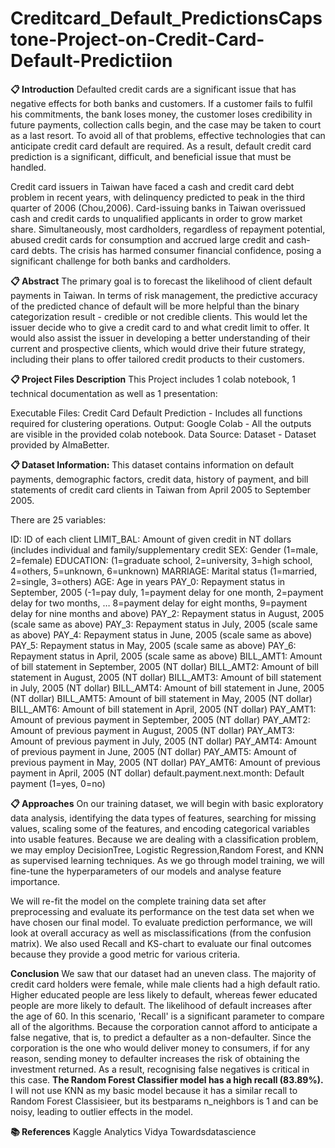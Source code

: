 # Creditcard_Default_PredictionsCapstone-Project-on-Credit-Card-Default-Predictiion
**📋 Introduction**
Defaulted credit cards are a significant issue that has negative effects for both banks and customers. If a customer fails to fulfil his commitments, the bank loses money, the customer loses credibility in future payments, collection calls begin, and the case may be taken to court as a last resort. To avoid all of that problems, effective technologies that can anticipate credit card default are required. As a result, default credit card prediction is a significant, difficult, and beneficial issue that must be handled.

Credit card issuers in Taiwan have faced a cash and credit card debt problem in recent years, with delinquency predicted to peak in the third quarter of 2006 (Chou,2006). Card-issuing banks in Taiwan overissued cash and credit cards to unqualified applicants in order to grow market share. Simultaneously, most cardholders, regardless of repayment potential, abused credit cards for consumption and accrued large credit and cash-card debts. The crisis has harmed consumer financial confidence, posing a significant challenge for both banks and cardholders.

**📋 Abstract**
The primary goal is to forecast the likelihood of client default payments in Taiwan. In terms of risk management, the predictive accuracy of the predicted chance of default will be more helpful than the binary categorization result - credible or not credible clients. This would let the issuer decide who to give a credit card to and what credit limit to offer. It would also assist the issuer in developing a better understanding of their current and prospective clients, which would drive their future strategy, including their plans to offer tailored credit products to their customers.

**📋 Project Files Description**
This Project includes 1 colab notebook, 1 technical documentation as well as 1 presentation:

Executable Files:
Credit Card Default Prediction - Includes all functions required for clustering operations. Output:
Google Colab - All the outputs are visible in the provided colab notebook. Data Source:
Dataset - Dataset provided by AlmaBetter.

**📋 Dataset Information:**
This dataset contains information on default payments, demographic factors, credit data, history of payment, and bill statements of credit card clients in Taiwan from April 2005 to September 2005.

There are 25 variables:

ID: ID of each client
LIMIT_BAL: Amount of given credit in NT dollars (includes individual and family/supplementary credit
SEX: Gender (1=male, 2=female)
EDUCATION: (1=graduate school, 2=university, 3=high school, 4=others, 5=unknown, 6=unknown)
MARRIAGE: Marital status (1=married, 2=single, 3=others)
AGE: Age in years
PAY_0: Repayment status in September, 2005 (-1=pay duly, 1=payment delay for one month, 2=payment delay for two months, … 8=payment delay for eight months, 9=payment delay for nine months and above)
PAY_2: Repayment status in August, 2005 (scale same as above)
PAY_3: Repayment status in July, 2005 (scale same as above)
PAY_4: Repayment status in June, 2005 (scale same as above)
PAY_5: Repayment status in May, 2005 (scale same as above)
PAY_6: Repayment status in April, 2005 (scale same as above)
BILL_AMT1: Amount of bill statement in September, 2005 (NT dollar)
BILL_AMT2: Amount of bill statement in August, 2005 (NT dollar)
BILL_AMT3: Amount of bill statement in July, 2005 (NT dollar)
BILL_AMT4: Amount of bill statement in June, 2005 (NT dollar)
BILL_AMT5: Amount of bill statement in May, 2005 (NT dollar)
BILL_AMT6: Amount of bill statement in April, 2005 (NT dollar)
PAY_AMT1: Amount of previous payment in September, 2005 (NT dollar)
PAY_AMT2: Amount of previous payment in August, 2005 (NT dollar)
PAY_AMT3: Amount of previous payment in July, 2005 (NT dollar)
PAY_AMT4: Amount of previous payment in June, 2005 (NT dollar)
PAY_AMT5: Amount of previous payment in May, 2005 (NT dollar)
PAY_AMT6: Amount of previous payment in April, 2005 (NT dollar)
default.payment.next.month: Default payment (1=yes, 0=no)

**📋 Approaches**
On our training dataset, we will begin with basic exploratory data analysis, identifying the data types of features, searching for missing values, scaling some of the features, and encoding categorical variables into usable features. Because we are dealing with a classification problem, we may employ DecisionTree, Logistic Regression,Random Forest, and KNN as supervised learning techniques. As we go through model training, we will fine-tune the hyperparameters of our models and analyse feature importance.

We will re-fit the model on the complete training data set after preprocessing and evaluate its performance on the test data set when we have chosen our final model. To evaluate prediction performance, we will look at overall accuracy as well as misclassifications (from the confusion matrix). We also used Recall and KS-chart to evaluate our final outcomes because they provide a good metric for various criteria.

**Conclusion**
We saw that our dataset had an uneven class.
The majority of credit card holders were female, while male clients had a high default ratio.
Higher educated people are less likely to default, whereas fewer educated people are more likely to default.
The likelihood of default increases after the age of 60.
In this scenario, 'Recall' is a significant parameter to compare all of the algorithms. Because the corporation cannot afford to anticipate a false negative, that is, to predict a defaulter as a non-defaulter. Since the corporation is the one who would deliver money to consumers, if for any reason, sending money to defaulter increases the risk of obtaining the investment returned. As a result, recognising false negatives is critical in this case.
**The Random Forest Classifier model has a high recall (83.89%).**
I will not use KNN as my basic model because it has a similar recall to Random Forest Classisieer, but its bestparams n_neighbors is 1 and can be noisy, leading to outlier effects in the model.

**📚 References**
Kaggle
Analytics Vidya
Towardsdatascience
